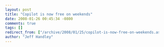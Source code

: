 ```yaml
---
layout: post
title: "Copilot is now free on weekends"
date: 2008-01-26 00:45:34 -0800
comments: true
tags: []
redirect_from: ["/archive/2008/01/25/copilot-is-now-free-on-weekends.aspx/"]
author: "Jeff Handley"
---
```


